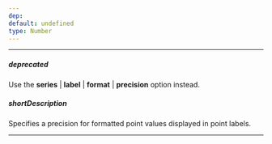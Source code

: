 ```yaml
---
dep: 
default: undefined
type: Number
---
```

---
##### deprecated
Use the **series** | **label** | **format** | **precision** option instead.

##### shortDescription
Specifies a precision for formatted point values displayed in point labels.

---
